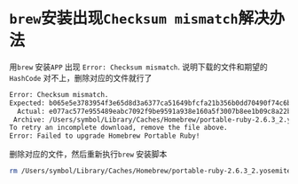 # `brew`安装出现`Checksum mismatch`解决办法

用`brew` 安装`APP` 出现 `Error: Checksum mismatch`. 说明下载的文件和期望的`HashCode` 对不上，删除对应的文件就行了

```bash
Error: Checksum mismatch.
Expected: b065e5e3783954f3e65d8d3a6377ca51649bfcfa21b356b0dd70490f74c6bd86
  Actual: e077ac577e955489eabc7092f9be9591a938e160a5f3007b8ee1b09c8a22b4b2
 Archive: /Users/symbol/Library/Caches/Homebrew/portable-ruby-2.6.3_2.yosemite.bottle.tar.gz
To retry an incomplete download, remove the file above.
Error: Failed to upgrade Homebrew Portable Ruby!
```

删除对应的文件，然后重新执行`brew` 安装脚本

```bash
rm /Users/symbol/Library/Caches/Homebrew/portable-ruby-2.6.3_2.yosemite.bottle.tar.gz
```

